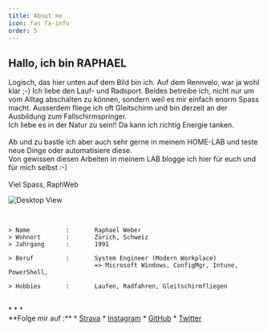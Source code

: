 ```yaml
---
title: About me
icon: fas fa-info
order: 5
---
```



## Hallo, ich bin RAPHAEL
Logisch, das hier unten auf dem Bild bin ich. Auf dem Rennvelo, war ja wohl klar ;-)
Ich liebe den Lauf- und Radsport. Beides betreibe ich, nicht nur um vom Alltag abschalten zu können, sondern weil es mir einfach enorm Spass macht.
Ausserdem fliege ich oft Gleitschirm und bin derzeit an der Ausbildung zum Fallschirmspringer. \
Ich liebe es in der Natur zu sein!! Da kann ich richtig Energie tanken. \
\
Ab und zu bastle ich aber auch sehr gerne in meinem HOME-LAB und teste neue Dinge oder automatisiere diese. \
Von gewissen diesen Arbeiten in meinem LAB blogge ich hier für euch und für mich selbst :-) \
\
Viel Spass, RaphWeb

![Desktop View](/assets/img/posts/about-me-bild001.png)

<br>

```
> Name          :       Raphael Weber
> Wohnort       :       Zürich, Schweiz
> Jahrgang      :       1991

> Beruf         :       System Engineer (Modern Workplace)
                        => Microsoft Windows, ConfigMgr, Intune, PowerShell,

> Hobbies       :       Laufen, Radfahren, Gleitschirmfliegen
```
<br>
* * *
<br>
**Folge mir auf :**
* <a href="https://www.strava.com/athletes/23075135">Strava</a>
* <a href="https://www.instagram.com/raphweb">Instagram</a>
* <a href="https://github.com/raphweb-ch">GitHub</a>
* <a href="https://twitter.com/RaphWeb_">Twitter</a>
